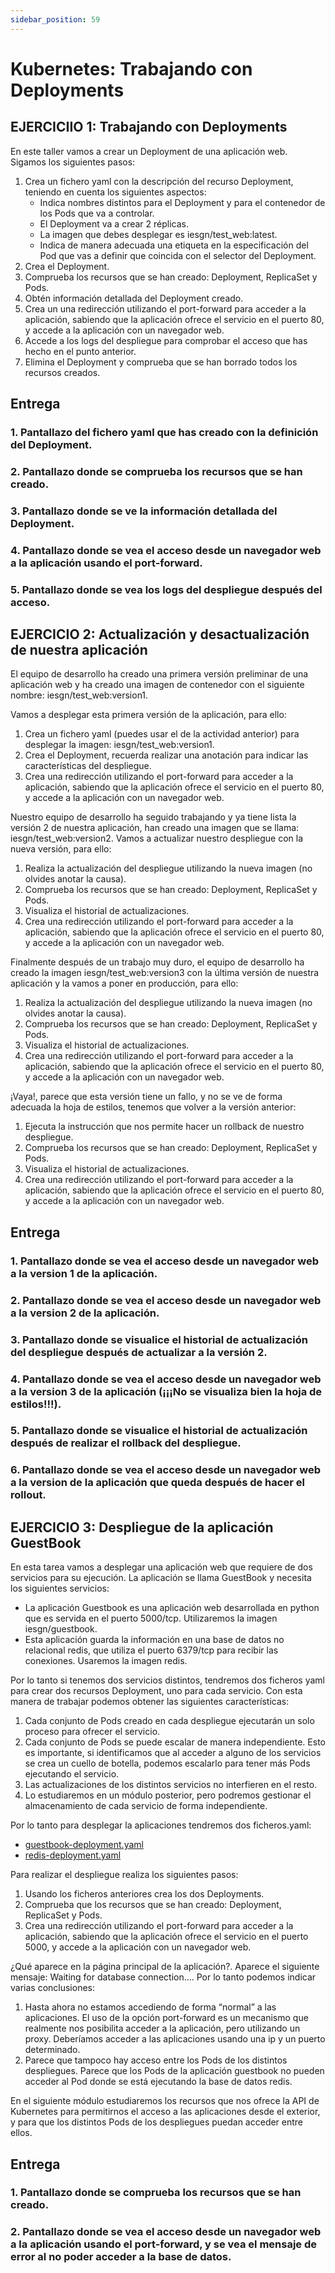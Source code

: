 ```yaml
---
sidebar_position: 59
---
```


# Kubernetes: Trabajando con Deployments

## EJERCICIIO 1: Trabajando con Deployments

En este taller vamos a crear un Deployment de una aplicación web. Sigamos los siguientes pasos:

1. Crea un fichero yaml con la descripción del recurso Deployment, teniendo en cuenta los siguientes aspectos:
    * Indica nombres distintos para el Deployment y para el contenedor de los Pods que va a controlar.
    * El Deployment va a crear 2 réplicas.
    * La imagen que debes desplegar es iesgn/test_web:latest.
    * Indica de manera adecuada una etiqueta en la especificación del Pod que vas a definir que coincida con el selector del Deployment.
2. Crea el Deployment.
3. Comprueba los recursos que se han creado: Deployment, ReplicaSet y Pods.
4. Obtén información detallada del Deployment creado.
5. Crea un una redirección utilizando el port-forward para acceder a la aplicación, sabiendo que la aplicación ofrece el servicio en el puerto 80, y accede a la aplicación con un navegador web.
6. Accede a los logs del despliegue para comprobar el acceso que has hecho en el punto anterior.
7. Elimina el Deployment y comprueba que se han borrado todos los recursos creados.

## Entrega

### 1. Pantallazo del fichero yaml que has creado con la definición del Deployment.
### 2. Pantallazo donde se comprueba los recursos que se han creado.
### 3. Pantallazo donde se ve la información detallada del Deployment.
### 4. Pantallazo donde se vea el acceso desde un navegador web a la aplicación usando el port-forward.
### 5. Pantallazo donde se vea los logs del despliegue después del acceso.

## EJERCICIO 2: Actualización y desactualización de nuestra aplicación

El equipo de desarrollo ha creado una primera versión preliminar de una aplicación web y ha creado una imagen de contenedor con el siguiente nombre: iesgn/test_web:version1.

Vamos a desplegar esta primera versión de la aplicación, para ello:

1. Crea un fichero yaml (puedes usar el de la actividad anterior) para desplegar la imagen: iesgn/test_web:version1.
2. Crea el Deployment, recuerda realizar una anotación para indicar las características del despliegue.
3. Crea una redirección utilizando el port-forward para acceder a la aplicación, sabiendo que la aplicación ofrece el servicio en el puerto 80, y accede a la aplicación con un navegador web.

Nuestro equipo de desarrollo ha seguido trabajando y ya tiene lista la versión 2 de nuestra aplicación, han creado una imagen que se llama: iesgn/test_web:version2. Vamos a actualizar nuestro despliegue con la nueva versión, para ello:

1. Realiza la actualización del despliegue utilizando la nueva imagen (no olvides anotar la causa).
2. Comprueba los recursos que se han creado: Deployment, ReplicaSet y Pods.
3. Visualiza el historial de actualizaciones.
4. Crea una redirección utilizando el port-forward para acceder a la aplicación, sabiendo que la aplicación ofrece el servicio en el puerto 80, y accede a la aplicación con un navegador web.

Finalmente después de un trabajo muy duro, el equipo de desarrollo ha creado la imagen iesgn/test_web:version3 con la última versión de nuestra aplicación y la vamos a poner en producción, para ello:

1. Realiza la actualización del despliegue utilizando la nueva imagen (no olvides anotar la causa).
2. Comprueba los recursos que se han creado: Deployment, ReplicaSet y Pods.
3. Visualiza el historial de actualizaciones.
4. Crea una redirección utilizando el port-forward para acceder a la aplicación, sabiendo que la aplicación ofrece el servicio en el puerto 80, y accede a la aplicación con un navegador web.

¡Vaya!, parece que esta versión tiene un fallo, y no se ve de forma adecuada la hoja de estilos, tenemos que volver a la versión anterior:

1. Ejecuta la instrucción que nos permite hacer un rollback de nuestro despliegue.
2. Comprueba los recursos que se han creado: Deployment, ReplicaSet y Pods.
3. Visualiza el historial de actualizaciones.
4. Crea una redirección utilizando el port-forward para acceder a la aplicación, sabiendo que la aplicación ofrece el servicio en el puerto 80, y accede a la aplicación con un navegador web.

## Entrega

### 1. Pantallazo donde se vea el acceso desde un navegador web a la version 1 de la aplicación.
### 2. Pantallazo donde se vea el acceso desde un navegador web a la version 2 de la aplicación.
### 3. Pantallazo donde se visualice el historial de actualización del despliegue después de actualizar a la versión 2.
### 4. Pantallazo donde se vea el acceso desde un navegador web a la version 3 de la aplicación (¡¡¡No se visualiza bien la hoja de estilos!!!).
### 5. Pantallazo donde se visualice el historial de actualización después de realizar el rollback del despliegue.
### 6. Pantallazo donde se vea el acceso desde un navegador web a la version de la aplicación que queda después de hacer el rollout.

## EJERCICIO 3: Despliegue de la aplicación GuestBook

En esta tarea vamos a desplegar una aplicación web que requiere de dos servicios para su ejecución. La aplicación se llama GuestBook y necesita los siguientes servicios:

* La aplicación Guestbook es una aplicación web desarrollada en python que es servida en el puerto 5000/tcp. Utilizaremos la imagen iesgn/guestbook.
* Esta aplicación guarda la información en una base de datos no relacional redis, que utiliza el puerto 6379/tcp para recibir las conexiones. Usaremos la imagen redis.

Por lo tanto si tenemos dos servicios distintos, tendremos dos ficheros yaml para crear dos recursos Deployment, uno para cada servicio. Con esta manera de trabajar podemos obtener las siguientes características:

1. Cada conjunto de Pods creado en cada despliegue ejecutarán un solo proceso para ofrecer el servicio.
2. Cada conjunto de Pods se puede escalar de manera independiente. Esto es importante, si identificamos que al acceder a alguno de los servicios se crea un cuello de botella, podemos escalarlo para tener más Pods ejecutando el servicio.
3. Las actualizaciones de los distintos servicios no interfieren en el resto.
4. Lo estudiaremos en un módulo posterior, pero podremos gestionar el almacenamiento de cada servicio de forma independiente.

Por lo tanto para desplegar la aplicaciones tendremos dos ficheros.yaml:

* [guestbook-deployment.yaml]()
* [redis-deployment.yaml]()

Para realizar el despliegue realiza los siguientes pasos:

1. Usando los ficheros anteriores crea los dos Deployments.
2. Comprueba que los recursos que se han creado: Deployment, ReplicaSet y Pods.
3. Crea una redirección utilizando el port-forward para acceder a la aplicación, sabiendo que la aplicación ofrece el servicio en el puerto 5000, y accede a la aplicación con un navegador web.

¿Qué aparece en la página principal de la aplicación?. Aparece el siguiente mensaje: Waiting for database connection…. Por lo tanto podemos indicar varias conclusiones:

1. Hasta ahora no estamos accediendo de forma “normal” a las aplicaciones. El uso de la opción port-forward es un mecanismo que realmente nos posibilita acceder a la aplicación, pero utilizando un proxy. Deberíamos acceder a las aplicaciones usando una ip y un puerto determinado.
2. Parece que tampoco hay acceso entre los Pods de los distintos despliegues. Parece que los Pods de la aplicación guestbook no pueden acceder al Pod donde se está ejecutando la base de datos redis.

En el siguiente módulo estudiaremos los recursos que nos ofrece la API de Kubernetes para permitirnos el acceso a las aplicaciones desde el exterior, y para que los distintos Pods de los despliegues puedan acceder entre ellos.

## Entrega

### 1. Pantallazo donde se comprueba los recursos que se han creado.
### 2. Pantallazo donde se vea el acceso desde un navegador web a la aplicación usando el port-forward, y se vea el mensaje de error al no poder acceder a la base de datos.